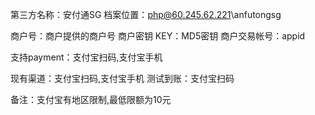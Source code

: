 第三方名称：安付通SG
档案位置：php@60.245.62.221\anfutongsg

商户号：商户提供的商户号
商户密钥 KEY：MD5密钥
商户交易帐号：appid

支持payment：支付宝扫码,支付宝手机

现有渠道：支付宝扫码,支付宝手机
测试到账：支付宝扫码

备注：支付宝有地区限制,最低限额为10元
